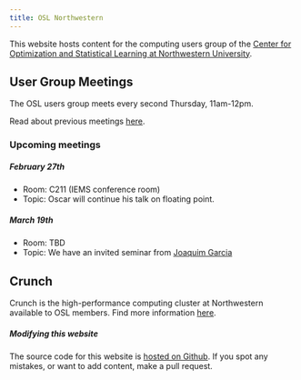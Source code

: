 ```yaml
---
title: OSL Northwestern
---
```


This website hosts content for the computing users group of the [Center for Optimization and Statistical Learning at Northwestern University](https://www.mccormick.northwestern.edu/research/optimization-machine-learning-center/).

## User Group Meetings

The OSL users group meets every second Thursday, 11am-12pm.

Read about previous meetings [here](/meetings/).

### Upcoming meetings

##### February 27th

- Room: C211 (IEMS conference room)
- Topic: Oscar will continue his talk on floating point.

##### March 19th

- Room: TBD
- Topic: We have an invited seminar from [Joaquim Garcia](https://github.com/joaquimg)

## Crunch

Crunch is the high-performance computing cluster at Northwestern available to
OSL members. Find more information [here](/crunch/).

##### Modifying this website

The source code for this website is [hosted on Github](https://github.com/OSL-Northwestern/osl-northwestern.github.io).
If you spot any mistakes, or want to add content, make a pull request.
